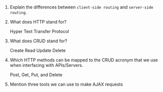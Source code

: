 1.  Explain the differences between `client-side routing` and `server-side routing`.

2.  What does HTTP stand for?
    
    Hyper
    Text
    Transfer
    Protocol

3.  What does CRUD stand for?

    Create
    Read
    Update
    Delete

4.  Which HTTP methods can be mapped to the CRUD acronym that we use when       interfacing with APIs/Servers.

    Post,
    Get,
    Put,
    and Delete

5.  Mention three tools we can use to make AJAX requests